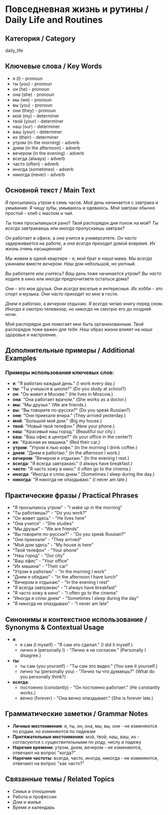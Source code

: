 # Повседневная жизнь и рутины / Daily Life and Routines

## Категория / Category
daily_life

## Ключевые слова / Key Words
- я (I) - pronoun
- ты (you) - pronoun
- он (he) - pronoun
- она (she) - pronoun
- мы (we) - pronoun
- вы (you) - pronoun
- они (they) - pronoun
- мой (my) - determiner
- твой (your) - determiner
- наш (our) - determiner
- ваш (your) - determiner
- их (their) - determiner
- утром (in the morning) - adverb
- днем (in the afternoon) - adverb
- вечером (in the evening) - adverb
- всегда (always) - adverb
- часто (often) - adverb
- иногда (sometimes) - adverb
- никогда (never) - adverb

## Основной текст / Main Text

*Я* просыпаюсь *утром* в семь часов. *Мой* день начинается с завтрака и умывания. *Я* чищу зубы, умываюсь и одеваюсь. *Мой* завтрак обычно простой - хлеб с маслом и чай.

*Ты* тоже просыпаешься рано? *Твой* распорядок дня похож на *мой*? *Ты* *всегда* завтракаешь или *иногда* пропускаешь завтрак?

*Он* работает в офисе, а *она* учится в университете. *Он* *часто* задерживается на работе, а *она* *всегда* приходит домой вовремя. *Их* жизнь очень насыщенная!

*Мы* живем в одной квартире - *я*, *мой* брат и *наша* мама. *Мы* *всегда* ужинаем вместе *вечером*. *Наш* дом небольшой, но уютный.

*Вы* работаете или учитесь? *Ваш* день тоже начинается *утром*? *Вы* *часто* ходите в кино или *иногда* предпочитаете остаться дома?

*Они* - это *мои* друзья. *Они* *всегда* веселые и интересные. *Их* хобби - это спорт и музыка. *Они* *часто* приходят ко *мне* в гости.

*Днем* *я* работаю, а *вечером* отдыхаю. *Я* *всегда* читаю книгу перед сном. *Иногда* *я* смотрю телевизор, но *никогда* не смотрю его до поздней ночи.

*Мой* распорядок дня помогает *мне* быть организованным. *Твой* распорядок тоже важен для *тебя*. *Наш* образ жизни влияет на *наше* здоровье и настроение.

## Дополнительные примеры / Additional Examples

### Примеры использования ключевых слов:
- **я**: "Я работаю каждый день." (I work every day.)
- **ты**: "Ты учишься в школе?" (Do you study at school?)
- **он**: "Он живет в Москве." (He lives in Moscow.)
- **она**: "Она работает врачом." (She works as a doctor.)
- **мы**: "Мы друзья." (We are friends.)
- **вы**: "Вы говорите по-русски?" (Do you speak Russian?)
- **они**: "Они приехали вчера." (They arrived yesterday.)
- **мой**: "Большой мой дом." (Big my house.)
- **твой**: "Новый твой телефон." (New your phone.)
- **наш**: "Красивый наш город." (Beautiful our city.)
- **ваш**: "Ваш офис в центре?" (Is your office in the center?)
- **их**: "Красная их машина." (Red their car.)
- **утром**: "Утром я пью кофе." (In the morning I drink coffee.)
- **днем**: "Днем я работаю." (In the afternoon I work.)
- **вечером**: "Вечером я отдыхаю." (In the evening I rest.)
- **всегда**: "Я всегда завтракаю." (I always have breakfast.)
- **часто**: "Я часто хожу в кино." (I often go to the cinema.)
- **иногда**: "Иногда я сплю днем." (Sometimes I sleep during the day.)
- **никогда**: "Я никогда не опаздываю." (I never am late.)

## Практические фразы / Practical Phrases

- "Я просыпаюсь утром" - "I wake up in the morning"
- "Ты работаешь?" - "Do you work?"
- "Он живет здесь" - "He lives here"
- "Она учится" - "She studies"
- "Мы друзья" - "We are friends"
- "Вы говорите по-русски?" - "Do you speak Russian?"
- "Они приехали" - "They arrived"
- "Мой дом здесь" - "My house is here"
- "Твой телефон" - "Your phone"
- "Наш город" - "Our city"
- "Ваш офис" - "Your office"
- "Их машина" - "Their car"
- "Утром я работаю" - "In the morning I work"
- "Днем я обедаю" - "In the afternoon I have lunch"
- "Вечером я отдыхаю" - "In the evening I rest"
- "Я всегда завтракаю" - "I always have breakfast"
- "Я часто хожу в кино" - "I often go to the cinema"
- "Иногда я сплю днем" - "Sometimes I sleep during the day"
- "Я никогда не опаздываю" - "I never am late"

## Синонимы и контекстное использование / Synonyms & Contextual Usage

- **я**: 
  - я сам (I myself) - "Я сам это сделал." (I did it myself.)
  - лично я (personally I) - "Лично я не согласен." (Personally I disagree.)
- **ты**: 
  - ты сам (you yourself) - "Ты сам это видел." (You saw it yourself.)
  - лично ты (personally you) - "Лично ты что думаешь?" (What do you personally think?)
- **всегда**: 
  - постоянно (constantly) - "Он постоянно работает." (He constantly works.)
  - вечно (forever) - "Она вечно опаздывает." (She is forever late.)

## Грамматические заметки / Grammar Notes

- **Личные местоимения**: я, ты, он, она, мы, вы, они - не изменяются по родам, но изменяются по падежам
- **Притяжательные местоимения**: мой, твой, наш, ваш, их - согласуются с существительными по роду, числу и падежу
- **Наречия времени**: утром, днем, вечером - не изменяются, отвечают на вопрос "когда?"
- **Наречия частоты**: всегда, часто, иногда, никогда - не изменяются, отвечают на вопрос "как часто?"

## Связанные темы / Related Topics

- Семья и отношения
- Работа и профессии
- Дом и жилье
- Время и календарь